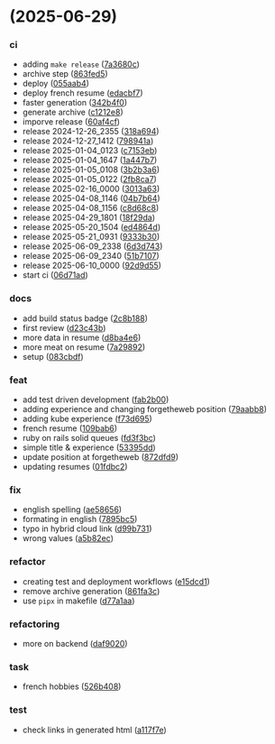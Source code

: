 #  (2025-06-29)


### ci

* adding `make release` ([7a3680c](https://github.com/KINFOO/resume/commit/7a3680c355c5092ccb0d8bd0204aa1d5c9a1dbe8))
* archive step ([863fed5](https://github.com/KINFOO/resume/commit/863fed516c32de8d4bf4d3c75f35b9117e79e282))
* deploy ([055aab4](https://github.com/KINFOO/resume/commit/055aab444bd8a81c9760db8e7e9b561110ccc083))
* deploy french resume ([edacbf7](https://github.com/KINFOO/resume/commit/edacbf7981bb706b4e91908af567288142c95b4e))
* faster generation ([342b4f0](https://github.com/KINFOO/resume/commit/342b4f0d04e360edd53a19c896f787ba57878a89))
* generate archive ([c1212e8](https://github.com/KINFOO/resume/commit/c1212e8c461260fd062e3b53eda2cc48cef8e06b))
* imporve release ([60af4cf](https://github.com/KINFOO/resume/commit/60af4cfead4e7df23e0655cc84f4aa28575f2775))
* release 2024-12-26_2355 ([318a694](https://github.com/KINFOO/resume/commit/318a694e3736ba580a897619eb34226febdd3585))
* release 2024-12-27_1412 ([798941a](https://github.com/KINFOO/resume/commit/798941abc1bf700fe947cba0727f1353a650f50e))
* release 2025-01-04_0123 ([c7153eb](https://github.com/KINFOO/resume/commit/c7153eb51c6f066df24879ec379e36226a846dad))
* release 2025-01-04_1647 ([1a447b7](https://github.com/KINFOO/resume/commit/1a447b73347ee776752ec57b232446379307b215))
* release 2025-01-05_0108 ([3b2b3a6](https://github.com/KINFOO/resume/commit/3b2b3a6673d5aca826d932780d13a47faeb555ba))
* release 2025-01-05_0122 ([2fb8ca7](https://github.com/KINFOO/resume/commit/2fb8ca78a91ffc39c90df9de43ac8fb11c2d22a3))
* release 2025-02-16_0000 ([3013a63](https://github.com/KINFOO/resume/commit/3013a63815ed991417c50b3b38a50e143d6da76c))
* release 2025-04-08_1146 ([04b7b64](https://github.com/KINFOO/resume/commit/04b7b645c554d94a4babc84f32fc3d4035a9ad5d))
* release 2025-04-08_1156 ([c8d68c8](https://github.com/KINFOO/resume/commit/c8d68c8ad44f079034c8d5f7de38b9d9f9262c5a))
* release 2025-04-29_1801 ([18f29da](https://github.com/KINFOO/resume/commit/18f29daa82db0773b964b0566464ff53d2abd4f5))
* release 2025-05-20_1504 ([ed4864d](https://github.com/KINFOO/resume/commit/ed4864dad552c8275c9ecea4b6e10d2c3291b49e))
* release 2025-05-21_0931 ([9333b30](https://github.com/KINFOO/resume/commit/9333b30c3350014e7bc8d01102c080f95e62fc35))
* release 2025-06-09_2338 ([6d3d743](https://github.com/KINFOO/resume/commit/6d3d7433055594d2834be22c9e5aadb8bc5df901))
* release 2025-06-09_2340 ([51b7107](https://github.com/KINFOO/resume/commit/51b71072dd73b62ef734c73947d28ad8d7924a60))
* release 2025-06-10_0000 ([92d9d55](https://github.com/KINFOO/resume/commit/92d9d556c62dcbeb8c8bb92da83e337b00c6cae2))
* start ci ([06d71ad](https://github.com/KINFOO/resume/commit/06d71adaf1c48d3d28f689927b924d71f5668c87))

### docs

* add build status badge ([2c8b188](https://github.com/KINFOO/resume/commit/2c8b188a03e472319d2fa5a94e9f4c18e5f6377c))
* first review ([d23c43b](https://github.com/KINFOO/resume/commit/d23c43b9f124c1b16f2305ac9e4eed037e4c6b10))
* more data in resume ([d8ba4e6](https://github.com/KINFOO/resume/commit/d8ba4e6a7392bd1c6bd1eebc2ad790796beda521))
* more meat on resume ([7a29892](https://github.com/KINFOO/resume/commit/7a29892d1b47e7bbcd824a983a8b2756afba8c43))
* setup ([083cbdf](https://github.com/KINFOO/resume/commit/083cbdf1c2ccb883927c368f0df45d26fe2a6f13))

### feat

* add test driven development ([fab2b00](https://github.com/KINFOO/resume/commit/fab2b00d9614fa0ecd0b65646328be9a67f12052))
* adding experience and changing forgetheweb position ([79aabb8](https://github.com/KINFOO/resume/commit/79aabb850f9ccf2b23338efecbb0a62292d2ecbf))
* adding kube experience ([f73d695](https://github.com/KINFOO/resume/commit/f73d695d93826190258fadf8fd8b2e8e8b4458b8))
* french resume ([109bab6](https://github.com/KINFOO/resume/commit/109bab6876e835b719b7a934a4ed9f5c9ca4a71b))
* ruby on rails solid queues ([fd3f3bc](https://github.com/KINFOO/resume/commit/fd3f3bce239a6eb4c0654e7bdd364ab00f98e545))
* simple title & experience ([53395dd](https://github.com/KINFOO/resume/commit/53395dd313a3b637b3ded5a4f7da8030959c63aa))
* update position at forgetheweb ([872dfd9](https://github.com/KINFOO/resume/commit/872dfd9b27c21c7d9553c8890ff91ddeac8ffd2c))
* updating resumes ([01fdbc2](https://github.com/KINFOO/resume/commit/01fdbc25c44d7f9e94ab7e14036140ca5eeece6a))

### fix

* english spelling ([ae58656](https://github.com/KINFOO/resume/commit/ae58656f44552e9e1f0df929049a105f0ade6760))
* formating in english ([7895bc5](https://github.com/KINFOO/resume/commit/7895bc583c4f4be94ad7539bd320074b05e7b2f0))
* typo in hybrid cloud link ([d99b731](https://github.com/KINFOO/resume/commit/d99b731475f339a78da5844784bed67149cc334b))
* wrong values ([a5b82ec](https://github.com/KINFOO/resume/commit/a5b82ec1050eb0c4c1875ef587317e9896670aeb))

### refactor

* creating test and deployment workflows ([e15dcd1](https://github.com/KINFOO/resume/commit/e15dcd1a5db22537796925bb8c543b5b87f682b3))
* remove archive generation ([861fa3c](https://github.com/KINFOO/resume/commit/861fa3c11c8af8af0ea0762e83a8d5adceff5122))
* use `pipx` in makefile ([d77a1aa](https://github.com/KINFOO/resume/commit/d77a1aafce73fc92346da8896c0e1fa2f9748dbc))

### refactoring

* more on backend ([daf9020](https://github.com/KINFOO/resume/commit/daf90201f99cd32d14bb9b7361e31e45964f8f34))

### task

* french hobbies ([526b408](https://github.com/KINFOO/resume/commit/526b408b69d72f60b84b4db33e9948b4edf00631))

### test

* check links in generated html ([a117f7e](https://github.com/KINFOO/resume/commit/a117f7e35f089ff5600ccda3fda9afbc6cb3ea92))



